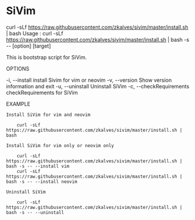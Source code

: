 # SiVim

curl -sLf https://raw.githubusercontent.com/zkalves/sivim/master/install.sh | bash
Usage : curl -sLf https://raw.githubusercontent.com/zkalves/sivim/master/install.sh | bash -s -- [option] [target]

  This is bootstrap script for SiVim.

OPTIONS

 -i, --install            install Sivim for vim or neovim
 -v, --version            Show version information and exit
 -u, --uninstall          Uninstall SiVim
 -c, --checkRequirements  checkRequirements for SiVim

EXAMPLE

    Install SiVim for vim and neovim

        curl -sLf https://raw.githubusercontent.com/zkalves/sivim/master/install.sh | bash

    Install SiVim for vim only or neovim only

        curl -sLf https://raw.githubusercontent.com/zkalves/sivim/master/install.sh | bash -s -- --install vim
        curl -sLf https://raw.githubusercontent.com/zkalves/sivim/master/install.sh | bash -s -- --install neovim

    Uninstall SiVim

        curl -sLf https://raw.githubusercontent.com/zkalves/sivim/master/install.sh | bash -s -- --uninstall

